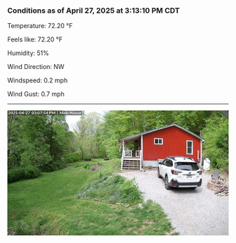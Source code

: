 ### Conditions as of April 27, 2025 at 3:13:10 PM CDT 

Temperature: 72.20 &deg;F

Feels like: 72.20 &deg;F

Humidity: 51%

Wind Direction: NW

Windspeed: 0.2 mph

Wind Gust: 0.7 mph

---

<img src="./images/latest.jpeg"/>

